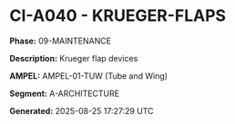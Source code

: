 # CI-A040 - KRUEGER-FLAPS

**Phase:** 09-MAINTENANCE

**Description:** Krueger flap devices

**AMPEL:** AMPEL-01-TUW (Tube and Wing)

**Segment:** A-ARCHITECTURE

**Generated:** 2025-08-25 17:27:29 UTC
